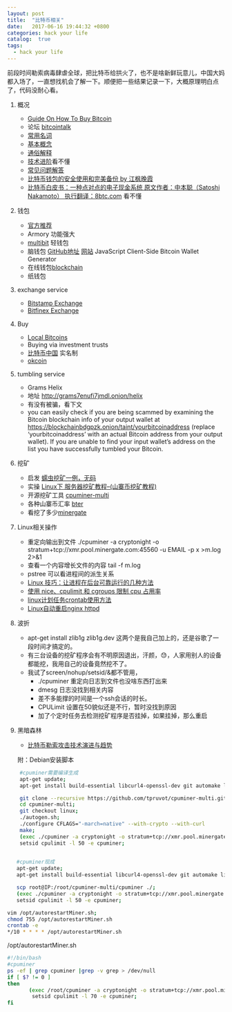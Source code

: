 ```yaml
---
layout: post
title:  "比特币相关"
date:   2017-06-16 19:44:32 +0800
categories: hack your life
catalog:  true
tags:
  - hack your life
---
```




前段时间勒索病毒肆虐全球，把比特币给拱火了，也不是啥新鲜玩意儿，中国大妈都入场了，一直想找机会了解一下。顺便把一些结果记录一下，大概原理明白点了，代码没耐心看。



1. 概况
	* [Guide On How To Buy Bitcoin](https://totalbitcoin.org/guide-on-how-to-buy-bitcoin/?data2=abmg12k&data2=abmg07b )
	* 论坛 [bitcointalk](https://bitcointalk.org/index.php)
	* [常用名词](http://www.8btc.com/wiki/term)
	* [基本概念](http://www.8btc.com/wiki/bitcoin-basic-concepts)
	* [通俗解释](http://www.8btc.com/bitcoin-story)
	* [技术进阶](http://www.8btc.com/wiki/bitcoin-technical-principles)看不懂
	* [常见问题解答](http://www.8btc.com/wiki/questions-answers)
	* [比特币钱包的安全使用和完美备份 by 江枫晚霞](http://www.8btc.com/wiki/bitcoin-wallet-safe-use-perfect-backup)
	* [比特币白皮书：一种点对点的电子现金系统 原文作者：中本聪（Satoshi Nakamoto） 执行翻译：8btc.com](http://www.8btc.com/wiki/bitcoin-a-peer-to-peer-electronic-cash-system) 看不懂
2. 钱包
	*  [官方推荐](https://bitcoin.org/en/choose-your-wallet)
	*  Armory 功能强大
	*  [multibit](https://multibit.org) 轻钱包 
	*  脑钱包 [GitHub地址](https://github.com/pointbiz/bitaddress.org) [网站](https://www.bitaddress.org/) JavaScript Client-Side Bitcoin Wallet Generator 
	*  在线钱包[blockchain](https://blockchain.info/wallet/#/ )
	*  纸钱包
3. exchange service
	* [Bitstamp Exchange](https://www.bitstamp.net/)
	* [Bitfinex Exchange](https://www.bitfinex.com/) 
4. Buy
	* [Local Bitcoins](https://localbitcoins.com/)
	* Buying via investment trusts
	* [比特币中国](https://www.btcchina.com) 实名制
	* [okcoin](https://www.okcoin.cn)
5. tumbling service
	* Grams Helix 
	* 地址 http://grams7enufi7jmdl.onion/helix 
	* 有没有被骗，看下文
	* you can easily check if you are being scammed by examining the Bitcoin blockchain info of your output wallet at https://blockchainbdgpzk.onion/taint/yourbitcoinaddress (replace ‘yourbitcoinaddress’ with an actual Bitcoin address from your output wallet). If you are unable to find your input wallet’s address on the list you have successfully tumbled your Bitcoin. 
6. 挖矿
	* 启发 [蠕虫挖矿一例，无码](https://mp.weixin.qq.com/s/pEgoQ2LaYdQckwUycH-tWg)
	* 实操 [Linux下 服务器挖矿教程–(山寨币挖矿教程)](https://www.twice9.com/356.html)
	* 开源挖矿工具 [cpuminer-multi](https://github.com/tpruvot/cpuminer-multi)
	* 各种山寨币汇率 [bter](https://bter.com)
	* 看挖了多少[minergate](https://en.minergate.com/internal)
7. Linux相关操作
	* 重定向输出到文件 ./cpuminer -a cryptonight -o stratum+tcp://xmr.pool.minergate.com:45560 -u EMAIL -p x >m.log 2>&1
	* 查看一个内容增长文件的内容 tail -f m.log
	* pstree 可以看进程间的派生关系
	* [Linux 技巧：让进程在后台可靠运行的几种方法](https://www.ibm.com/developerworks/cn/linux/l-cn-nohup/index.html)  
	* [使用 nice、cpulimit 和 cgroups 限制 cpu 占用率](https://linux.cn/article-4742-1.html) 
	* [linux计划任务crontab使用方法](http://www.tangshuang.net/2689.html)
	* [Linux自动重启nginx httpd](http://www.tangshuang.net/2691.html)

8. 波折
	* apt-get install zlib1g zlib1g.dev 这两个是我自己加上的，还是谷歌了一段时间才搞定的。
	* 有三台设备的挖矿程序会有不明原因退出，汗颜，😓，人家用别人的设备都能挖，我用自己的设备竟然挖不了。
	*  我试了screen/nohup/setsid/&都不管用，
		* ./cpuminer 重定向日志到文件也没啥东西打出来
		* dmesg 日志没找到相关内容
		* 差不多能撑的时间是一个ssh会话的时长。
		* CPULimit 设置在50貌似还是不行，暂时没找到原因
		* 加了个定时任务去检测挖矿程序是否挂掉，如果挂掉，那么重启
	
9. 黑暗森林
	* [比特币勒索攻击技术演进与趋势](https://mp.weixin.qq.com/s/-ZZU7REUdMgaxZ7TCV_vlA)

	
	
	
	
	附：Debian安装脚本
	
	
~~~bash
	#cpuminer需要编译生成
	apt-get update;
	apt-get install build-essential libcurl4-openssl-dev git automake libtool libjansson* libncurses5-dev libssl-dev zlib1g zlib1g.dev cpulimit;

	git clone --recursive https://github.com/tpruvot/cpuminer-multi.git;
	cd cpuminer-multi;
	git checkout linux;
	./autogen.sh;
	./configure CFLAGS="-march=native" --with-crypto --with-curl
	make;
	(exec ./cpuminer -a cryptonight -o stratum+tcp://xmr.pool.minergate.com:45560 -u Email -p x &> /dev/null &);
	setsid cpulimit -l 50 -e cpuminer;
	
~~~
 
 
 
 
 
 
 ~~~bash
	#cpuminer现成
 	apt-get update;
	apt-get install build-essential libcurl4-openssl-dev git automake libtool libjansson* libncurses5-dev libssl-dev zlib1g zlib1g.dev cpulimit;

	scp root@IP:/root/cpuminer-multi/cpuminer ./;
	(exec ./cpuminer -a cryptonight -o stratum+tcp://xmr.pool.minergate.com:45560 -u Email -p x &> /dev/null &);
	setsid cpulimit -l 50 -e cpuminer;

 ~~~


~~~bash
vim /opt/autorestartMiner.sh;
chmod 755 /opt/autorestartMiner.sh
crontab -e
*/10 * * * * /opt/autorestartMiner.sh

~~~


/opt/autorestartMiner.sh

~~~bash
#!/bin/bash
#cpuminer
ps -ef | grep cpuminer |grep -v grep > /dev/null
if [ $? != 0 ]
then
       (exec /root/cpuminer -a cryptonight -o stratum+tcp://xmr.pool.minergate.com:45560 -u Email -p x &> /dev/null &);
		setsid cpulimit -l 70 -e cpuminer;
fi
~~~


	


